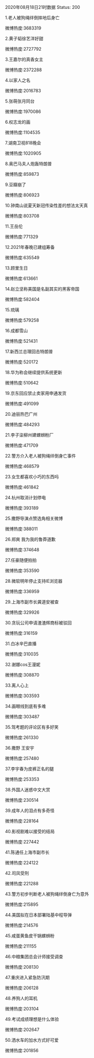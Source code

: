 2020年08月18日21时数据
Status: 200

1.老人被狗绳绊倒摔地后身亡

微博热度:3683319

2.黄子韬徐艺洋好甜

微博热度:2727792

3.王嘉尔的真香女主

微博热度:2372288

4.以家人之名

微博热度:2016783

5.张萌张月同台

微博热度:1970086

6.权志龙的画

微博热度:1104535

7.湖南卫视818晚会

微博热度:1020905

8.奥巴马夫人炮轰特朗普

微博热度:859873

9.豆瓣崩了

微博热度:806923

10.钟南山说夏天新冠传染性差的想法太天真

微博热度:803708

11.王岳伦

微博热度:771329

12.2021年春晚已建组筹备

微博热度:635549

13.顾里生日

微博热度:613661

14.赵立坚称美国是名副其实的黑客帝国

微博热度:582404

15.琉璃

微博热度:579258

16.成都雪山

微博热度:521431

17.新西兰总理回击特朗普

微博热度:520172

18.华为称会继续提供系统更新

微博热度:510642

19.京东回应禁止卖家用申通发货

微博热度:491099

20.迪丽热巴广州

微博热度:484293

21.李子柒柳州建螺蛳粉厂

微博热度:471709

22.警方介入老人被狗绳绊倒身亡事件

微博热度:468579

23.女生都喜欢小巧的东西吗

微博热度:461842

24.杭州取消计划停电

微博热度:393189

25.撒野导演点赞选角相关微博

微博热度:388011

26.郑爽 我为我的鲁莽道歉

微博热度:374648

27.任豪随便拍拍

微博热度:353590

28.微软明年停止支持IE浏览器

微博热度:336959

29.上海市副市长龚道安被查

微博热度:329926

30.贪玩公司申请渣渣辉商标被驳回

微博热度:316159

31.白冰辛巴直播

微博热度:310035

32.谢娜cos王漫妮

微博热度:308870

33.离人心上

微博热度:303593

34.画眼线到底有多难

微博热度:303487

35.驾考题的评论区有多好笑

微博热度:261330

36.撒野 王安宇

微博热度:257480

37.李宇春为皮裤正名的腿

微博热度:253353

38.外国人迷惑中文大赏

微博热度:230514

39.成年人的泪点有多奇怪

微博热度:228164

40.影视剧难以接受的结局

微博热度:227442

41.陈通任上海市副市长

微博热度:224122

42.司凤受刑

微博热度:221288

43.警方初步判断老人被狗绳绊倒身亡为意外

微博热度:215895

44.美国拟在日本部署陆基中程导弹

微博热度:214576

45.咸蛋黄鱼皮干锅螺蛳粉

微博热度:211155

46.中粮集团总会计师接受调查

微博热度:208130

47.重庆进入紧急防汛期

微博热度:206128

48.养狗人的耳机

微博热度:203104

49.考试成绩理想是什么体验

微博热度:202647

50.洒水车的加水方式好可爱

微博热度:201856

